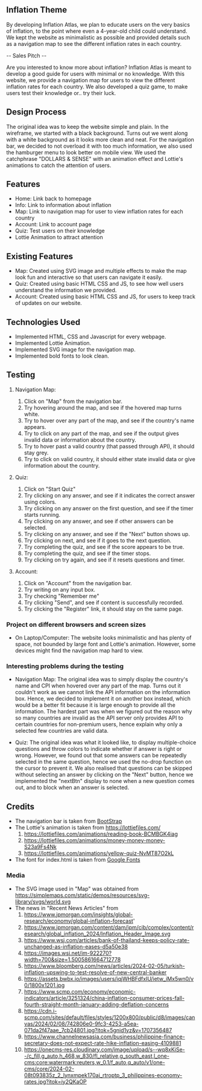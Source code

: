 ## Inflation Theme
By developing Inflation Atlas, we plan to educate users on the very basics of inflation, to the point where even a 4-year-old child could understand. We kept the website as minimalistic as possible and provided details such as a navigation map to see the different inflation rates in each country.

-- Sales Pitch --

Are you interested to know more about inflation? Inflation Atlas is meant to develop a good guide for users with minimal or no knowledge. With this website, we provide a navigation map for users to view the different inflation rates for each country. We also developed a quiz game, to make users test their knowledge or.. try their luck.

## Design Process
The original idea was to keep the website simple and plain. In the wireframe, we started with a black background. Turns out we went along with a white background as it looks more clean and neat. For the navigation bar, we decided to not overload it with too much information, we also used the hamburger menu to look better on mobile view. We used the catchphrase "DOLLARS & SENSE" with an animation effect and Lottie's animations to catch the attention of users.

## Features
- Home: Link back to homepage
- Info: Link to information about inflation
- Map: Link to navigation map for user to view inflation rates for each country
- Account: Link to account page
- Quiz: Test users on their knowledge
- Lottie Animation to attract attention

## Existing Features
- Map: Created using SVG image and multiple effects to make the map look fun and interactive so that users can navigate it easily.
- Quiz: Created using basic HTML CSS and JS, to see how well users understand the information we provided.
- Account: Created using basic HTML CSS and JS, for users to keep track of updates on our website.

## Technologies Used
- Implemented HTML, CSS and Javascript for every webpage.
- Implemented Lottie Animation.
- Implemented SVG image for the navigation map.
- Implemented bold fonts to look clean.

## Testing 
1. Navigation Map:
    1. Click on "Map" from the navigation bar.
    2. Try hovering around the map, and see if the hovered map turns white.
    3. Try to hover over any part of the map, and see if the country's name appears.
    4. Try to click on any part of the map, and see if the output gives invalid data or information about the country.
    5. Try to hover past a valid country (that passed through API), it should stay grey.
    6. Try to click on valid country, it should either state invalid data or give information about the country.
  
2. Quiz:
    1. Click on "Start Quiz"
    2. Try clicking on any answer, and see if it indicates the correct answer using colors.
    3. Try clicking on any answer on the first question, and see if the timer starts running.
    4. Try clicking on any answer, and see if other answers can be selected.
    5. Try clicking on any answer, and see if the "Next" button shows up.
    6. Try clicking on next, and see if it goes to the next question.
    7. Try completing the quiz, and see if the score appears to be true.
    8. Try completing the quiz, and see if the timer stops.
    9. Try clicking on try again, and see if it resets questions and timer.
  
3. Account:
   1. Click on "Account" from the navigation bar.
   2. Try writing on any input box.
   3. Try checking "Remember me"
   4. Try clicking "Send", and see if content is successfully recorded.
   5. Try clicking the "Register" link, it should stay on the same page.
       

### Project on different browsers and screen sizes
- On Laptop/Computer: The website looks minimalistic and has plenty of space, not bounded by large font and Lottie's animation. However, some devices might find the navigation map hard to view.

### Interesting problems during the testing 
- Navigation Map: The original idea was to simply display the country's name and CPI when hovered over any part of the map. Turns out it couldn't work as we cannot link the API information on the information box. Hence, we decided to implement it on another box instead, which would be a better fit because it is large enough to provide all the information. The hardest part was when we figured out the reason why so many countries are invalid as the API server only provides API to certain countries for non-premium users, hence explain why only a selected few countries are valid data.

- Quiz: The original idea was what it looked like, to display multiple-choice questions and throw colors to indicate whether if answer is right or wrong. However, we found out that some answers can be repeatedly selected in the same question, hence we used the no-drop function on the cursor to prevent it. We also realised that questions can be skipped without selecting an answer by clicking on the "Next" button, hence we implemented the "nextBtn" display to none when a new question comes out, and to block when an answer is selected.
  
## Credits
- The navigation bar is taken from [BootStrap](https://getbootstrap.com/docs/5.0/components/navbar/)
- The Lottie's animation is taken from https://lottiefiles.com/
  1. https://lottiefiles.com/animations/reading-book-BCMBGK4iag
  2. https://lottiefiles.com/animations/money-money-money-S23a9Fs4Nk
  3. https://lottiefiles.com/animations/yellow-quiz-NvMT87O2kL
- The font for index.html is taken from [Google Fonts](https://fonts.google.com/specimen/Poppins)

### Media
- The SVG image used in "Map" was obtained from https://simplemaps.com/static/demos/resources/svg-library/svgs/world.svg
- The news in "Recent News Articles" from
  1. https://www.jpmorgan.com/insights/global-research/economy/global-inflation-forecast'
  2. https://www.jpmorgan.com/content/dam/jpm/cib/complex/content/research/global_inflation_2024/Inflation_Header_Image.svg
  3. https://www.wsj.com/articles/bank-of-thailand-keeps-policy-rate-unchanged-as-inflation-eases-d5a50e38
  4. https://images.wsj.net/im-922270?width=700&size=1.5005861664712778
  5. https://www.bloomberg.com/news/articles/2024-02-05/turkish-inflation-upswing-to-test-resolve-of-new-central-banker
  6. https://assets.bwbx.io/images/users/iqjWHBFdfxIU/ietw_iMx5wn0/v0/1800x1201.jpg
  7. https://www.scmp.com/economy/economic-indicators/article/3251324/china-inflation-consumer-prices-fall-fourth-straight-month-january-adding-deflation-concerns
  8. https://cdn.i-scmp.com/sites/default/files/styles/1200x800/public/d8/images/canvas/2024/02/08/742806e0-9fc3-4253-a5ea-071da2f47aae_7cb24801.jpg?itok=5gnid1yz&v=1707356487
  9. https://www.channelnewsasia.com/business/philippine-finance-secretary-does-not-expect-rate-hike-inflation-easing-4109881
  10. https://onecms-res.cloudinary.com/image/upload/s--wq8xKiSe--/c_fill,g_auto,h_468,w_830/fl_relative,g_south_east,l_one-cms:core:watermark:reuters,w_0.1/f_auto,q_auto/v1/one-cms/core/2024-02-08t093835z_2_lynxmpek170aj_rtroptp_3_philippines-economy-rates.jpg?itok=iy2QKaOP
  

